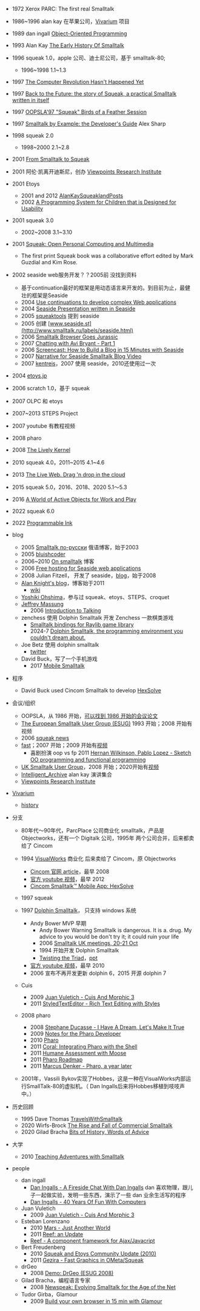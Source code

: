 - 1972 Xerox PARC: The first real Smalltalk
- 1986~1996 alan kay 在苹果公司，[Vivarium](https://hyperphor.com/ammdi/Vivarium-Project) 项目
- 1989 dan ingall [Object-Oriented Programming](https://www.youtube.com/watch?v=Ao9W93OxQ7U)
- 1993 Alan Kay [The Early History Of Smalltalk](https://worrydream.com/EarlyHistoryOfSmalltalk/)
- 1996 squeak 1.0，apple 公司、迪士尼公司，基于 smalltalk-80; 
    - 1996~1998 1.1~1.3

- 1997 [The Computer Revolution Hasn't Happened Yet](https://www.youtube.com/watch?v=oKg1hTOQXoY)
- 1997 [Back to the Future: the story of Squeak, a practical Smalltalk written in itself](https://ftp.squeak.org/docs/OOPSLA.Squeak.html)
- 1997 [OOPSLA'97 "Squeak" Birds of a Feather Session](https://jeffsutherland.com/oopsla97/squeak.html)
- 1997 [Smalltalk by Example: the Developer's Guide](https://rmod-files.lille.inria.fr/FreeBooks/ByExample/) Alex Sharp
- 1998 squeak 2.0
    - 1998~2000 2.1~2.8
- 2001 [From Smalltalk to Squeak](https://www.youtube.com/watch?v=4ki2AQvneD8)
- 2001 阿伦·凯离开迪斯尼，创办 [Viewpoints Research Institute](http://vpri.org/)
- 2001 Etoys
    - 2001 and 2012 [AlanKaySqueaklandPosts](https://worrydream.com/AlanKaySqueaklandPosts/)
    - 2002 [A Programming System for Children that is Designed for Usability](https://john.pane.net/pdf/PaneThesis.pdf)
- 2001 squeak 3.0
    - 2002~2008 3.1~3.10
- 2001 [Squeak: Open Personal Computing and Multimedia](https://wiki.squeak.org/squeak/689)
    - The first print Squeak book was a collaborative effort edited by Mark Guzdial and Kim Rose.

- 2002 seaside web服务开发？？2005前 没找到资料
    - 基于continuation最好的框架是用动态语言来开发的。到目前为止，最健壮的框架是Seaside
    - 2004 [Use continuations to develop complex Web applications](http://www.smalltalk.ru/articles/web-continuations.html)
    - 2004 [Seaside Presentation written in Seaside](https://map.squeak.org/package/ecfbd452-9b2c-4bfb-a99a-9e2ba13b2999/autoversion/2)
    - 2005 [squeaktools](https://bergel.eu/download/squeaktools.pdf) 提到 seaside
    - 2005 创建 [www.seaside.st](http://www.smalltalk.ru/labels/seaside.html)
    - 2006 [Smalltalk Browser Goes Jurassic](https://www.memerocket.com/2006/02/01/smalltalk-browser-goes-jurassic)
    - 2007 [Chatting with Avi Bryant - Part 1](https://www.akitaonrails.com/2007/12/15/chatting-with-avi-bryant-part-1)
    - 2006 [Screencast: How to Build a Blog in 15 Minutes with Seaside](http://onsmalltalk.com/screencast-how-to-build-a-blog-in-15-minutes-with-seaside)
    - 2007 [Narrative for Seaside Smalltalk Blog Video](https://kleinfelter.com/narrative-for-seaside-smalltalk-blog-video)
    - 2007 [kentreis](https://kentreis.wordpress.com/category/seaside/)，2007 使用 seaside，2010还使用过一次

- 2004 [etoys.jp](https://etoys.jp/workshop/past/FY2004.html)
- 2006 scratch 1.0，基于 squeak

- 2007 OLPC 和 etoys
- 2007~2013 STEPS Project
- 2007 youtube 有教程视频
- 2008 pharo
- 2008 [The Lively Kernel](https://www.youtube.com/watch?v=gGw09RZjQf8)
- 2010 squeak 4.0，2011~2015 4.1~4.6

- 2013 [The Live Web. Drag 'n drop in the cloud](https://www.youtube.com/watch?v=QTJRwKOFddc)
- 2015 squeak 5.0，2016、2018、2020 5.1～5.3
- 2016 [A World of Active Objects for Work and Play](https://www.hpi.uni-potsdam.de/hirschfeld/publications/media/IngallsFelgentreffHirschfeldKrahnLinckeRoederTaivalsaariMikkonen_2016_AWorldOfActiveObjectsForWorkAndPlayTheFirstTenYearsOfLively_AuthorsVersion.pdf)
- 2022 squeak 6.0
- 2022 [Programmable Ink](https://www.inkandswitch.com/inkbase/)


- blog
    - 2005 [Smalltalk по-русски](http://www.smalltalk.ru/2005/08/squeak.html) 俄语博客，始于2003
    - 2005 [bluishcoder](https://bluishcoder.co.nz/2005/index.html)
    - 2006~2010 [On smalltalk](http://onsmalltalk.com/?_k=Hne0DzvR) 博客
    - 2006 [Free hosting for Seaside web applications](https://bluishcoder.co.nz/2006/02/22/free-hosting-for-seaside-web.html)
    - 2008 Julian Fitzell， 开发了 seaside，[blog](http://blog.fitzell.ca/search?updated-max=2008-05-12T05:14:00%2B01:00&max-results=7)，始于2008
    - [Alan Knight's blog](https://alanknightsblog.blogspot.com/2011/05/new-blog-address.html)，博客始于2011
        - [wiki](https://wiki.c2.com/?AlanKnight) 
    - [Yoshiki Ohshima](https://tinlizzie.org/)，参与过 squeak、etoys、STEPS、croquet
    - [Jeffrey Massung](https://learningtotalk.blogspot.com/search?updated-max=2007-06-22T08:34:00-05:00) 
        - 2006 [Introduction to Talking](https://learningtotalk.blogspot.com/2006/09/introduction-to-talking.html)
    - zenchess 使用 Dolphin Smalltalk 开发 Zenchess 一款棋类游戏 
        - [Smalltalk bindings for Raylib game library](https://github.com/Zenchess/pharoRaylib)
        - 2024-7 [Dolphin Smalltalk, the programming environment you couldn't dream about.](https://www.youtube.com/watch?v=d8H3_RgdWi0) 
    - Joe Betz 使用 dolphin smalltalk
        - [twitter](https://x.com/joe_betz)    
    - David Buck，写了一个手机游戏
        - 2017 [Mobile Smalltalk](http://simberon.blogspot.com/2017/11/mobile-smalltalk.html)
- 程序
    -  David Buck used Cincom Smalltalk to develop [HexSolve](https://www.simberon.com/HexSolve/)
- 会议/组织
    - OOPSLA，从 1986 开始，[可以找到 1986 开始的会议论文](https://dblp.org/db/conf/oopsla/oopsla87.html) 
    - [The European Smalltalk User Group (ESUG)](https://esug.org/conferences.html) 1993 开始；2008 开始有视频
    - 2006 [squeak news](https://news.squeak.org/?query-9-page=104)
    - [fast](https://www.fast.org.ar/events/conferences)；2007 开始；2009 开始有[视频](https://www.youtube.com/@FASTFoundation/videos)
        - 喜剧扮演 oop vs fp 2011 [Hernan Wilkinson, Pablo Lopez - Sketch OO programming and functional programming](https://www.youtube.com/watch?v=dqYZYcSU97w&list=PLE90823AFF9C8177B&index=17)
    - [UK Smalltalk User Group](https://www.uksmalltalk.org/)，2008 开始；2020开始有[视频](https://www.youtube.com/@UKSTUG)
    - [Intelligent_Archive](https://tinlizzie.org/IA/index.php/Intelligent_Archive) alan kay 演讲集合
    - [Viewpoints Research Institute](http://vpri.org/)
- [Vivarium](https://hyperphor.com/ammdi/Vivarium-Project)
    - [history](https://worrydream.com/refs/Yaeger_2006_-_Vivarium_History.html)
- 分支
    - 80年代～90年代，ParcPlace 公司商业化 smalltalk，产品是 Objectworks，还有一个 Digitalk 公司，1995年 两个公司合并，后来都卖给了 Cincom
    - 1994 [VisualWorks](https://wiki.c2.com/?VisualWorksSmalltalk) 商业化 后来卖给了 Cincom，原 Objectworks
        - [Cincom 官网 article](https://www.cincomsmalltalk.com/main/blog/page/124/)，最早 2008
        - [官方 youtube 视频](https://www.youtube.com/@CincomSmalltalk/videos)，最早 2012
        - [Cincom Smalltalk™ Mobile App: HexSolve](https://www.cincomsmalltalk.com/main/successes/mobile-app-development-companies/hexsolve/)
    - 1997 squeak
    - 1997 [Dolphin Smalltalk](https://object-arts.com/gettingstarted.html)， 只支持 windows 系统
        - Andy Bower MVP 早期
            - Andy Bower Warning Smalltalk is dangerous. It is a. drug. My advice to you would be don't try it; it could ruin your life
            - 2006 [Smalltalk UK meetings, 20-21 Oct](https://leastfixedpoint.com/tonyg/kcbbs/lshift_archive/smalltalk-uk-meetings-20-21-oct-20061024.html)
            - 1994 开始开发 Dolphin Smalltalk
            - [Twisting the Triad](https://mvc.givan.se/papers/Twisting_the_Triad.pdf)，[ppt](https://www.slideshare.net/slideshow/twisting-thetriad/4863815)
        - [官方 youtube 视频](https://www.youtube.com/@objectarts/videos)，最早 2010
        - 2006 宣布不再开发更新 dolphin 6，2015 开源 dolphin 7
    - Cuis  
        - 2009 [Juan Vuletich - Cuis And Morphic 3](https://www.youtube.com/watch?v=G8HniJhVxlA&t=2562s)
        - 2011 [StyledTextEditor - Rich Text Editing with Styles](https://www.youtube.com/watch?v=pUoVbvwspi8&list=PL813665D04A2E4C0A&index=7)
    - 2008 pharo
        - 2008 [Stephane Ducasse - I Have A Dream, Let's Make It True](https://www.youtube.com/watch?v=oS_M8Q-kNsM&t=3091s)
        - 2009 [Notes for the Pharo Developer](https://www.youtube.com/watch?v=XIg3kvT0MoA&list=PL74E35D8EC7E756AE&index=33)
        - 2010 [Pharo](https://www.youtube.com/watch?v=pu-w9wX6RwQ&list=PL431285A978F581BB&index=14)
        - 2011 [Coral: Integrating Pharo with the Shell](https://www.youtube.com/watch?v=hlo-x_eBWMA&list=PL813665D04A2E4C0A)
        - 2011 [Humane Assessment with Moose](https://www.youtube.com/watch?v=JxBXxb2IrPs&list=PL813665D04A2E4C0A&index=17)
        - 2011 [Pharo Roadmap](https://www.youtube.com/watch?v=cJfiNQ8zhIE&list=PL813665D04A2E4C0A&index=18)
        - 2011 [Marcus Denker - Pharo, a year later](https://www.youtube.com/watch?v=sgh4h_kz7us&list=PLE90823AFF9C8177B&index=5)

    - 2001年，Vassili Bykov实现了Hobbes，这是一种在VisualWorks内部运行SmallTalk-80的虚拟机。（ Dan Ingalls后来将Hobbes移植到吱吱声中。）
- 历史回顾
    - 1995 Dave Thomas [TravelsWithSmalltalk](https://web.archive.org/web/20010406134948/http://www.mojowire.com/TravelsWithSmalltalk/DaveThomas-TravelsWithSmalltalk.htm)
    - 2020 Wirfs-Brock [The Rise and Fall of Commercial Smalltalk](http://wirfs-brock.com/allen/posts/914)
    - 2020 Gilad Bracha [Bits of History, Words of Advice](https://gbracha.blogspot.com/2020/05/bits-of-history-words-of-advice.html)
- 大学
    - 2010 [Teaching Adventures with Smalltalk](https://www.youtube.com/watch?v=BGHMsU6YXbI&list=PL431285A978F581BB&index=33)
- people
    - dan ingall
        - [Dan Ingalls - A Fireside Chat With Dan Ingalls](https://www.youtube.com/watch?v=CY6-wHMWk3I&t=1578s) dan 喜欢物理，跟儿子一起做实验，发明一些东西，演示了一些 dan 业余生活写的程序
        - [Dan Ingalls - 40 Years Of Fun With Computers](https://www.youtube.com/watch?v=LWxZQXi_Clk)
    - Juan Vuletich
        - 2009 [Juan Vuletich - Cuis And Morphic 3](https://www.youtube.com/watch?v=G8HniJhVxlA&t=2562s)
    - Esteban Lorenzano
        - 2010 [Mars - Just Another World](https://www.youtube.com/watch?v=POWL5rvvOlQ&t=888s)
        - 2011 [Reef: an Update](https://www.youtube.com/watch?v=z18WM39WrrI&t=20s)
        - [Reef - A component framework for Ajax/Javacript](https://www.youtube.com/watch?v=HQ6pR7ZU_jk&pp=ygUhUmVlZjogYW4gVXBkYXRlIEVzdGViYW4gTG9yZW56YW5v)
    - Bert Freudenberg
        - 2010 [Squeak and Etoys Community Update (2010)](https://www.youtube.com/watch?v=pd4By9TYoZQ&list=PL431285A978F581BB&index=7)
        - 2011 [Gezira - Fast Graphics in OMeta/Squeak](https://www.youtube.com/watch?v=P97O8osukZ0&list=PL813665D04A2E4C0A&index=33)
    - drGeo    
        -  2008 [Demo: DrGeo (ESUG 2008)](https://www.youtube.com/watch?v=d06Q7vHQHh4&list=PL4A297B9019B3884D&index=26)
    - Gilad Bracha，编程语言专家
        - 2008 [Newspeak: Evolving Smalltalk for the Age of the Net](https://www.youtube.com/watch?v=gGJ2y0BNkpc&list=PL4A297B9019B3884D&index=3)   
    - Tudor Girba，Glamour
        - 2009 [Build your own browser in 15 min with Glamour](https://www.youtube.com/watch?v=qRGjDDZN99g&list=PL74E35D8EC7E756AE&index=3)    